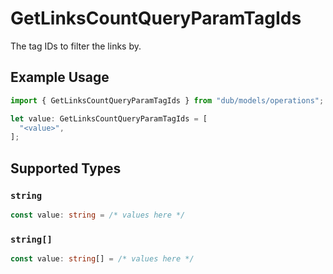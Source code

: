 # GetLinksCountQueryParamTagIds

The tag IDs to filter the links by.

## Example Usage

```typescript
import { GetLinksCountQueryParamTagIds } from "dub/models/operations";

let value: GetLinksCountQueryParamTagIds = [
  "<value>",
];
```

## Supported Types

### `string`

```typescript
const value: string = /* values here */
```

### `string[]`

```typescript
const value: string[] = /* values here */
```

